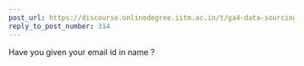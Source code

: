 ```yaml
---
post_url: https://discourse.onlinedegree.iitm.ac.in/t/ga4-data-sourcing-discussion-thread-tds-jan-2025/165959/315
reply_to_post_number: 314
---
```

Have you given your email id in name ?